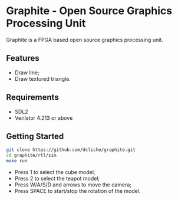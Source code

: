 # Graphite - Open Source Graphics Processing Unit

Graphite is a FPGA based open source graphics processing unit.

## Features

- Draw line;
- Draw textured triangle.

## Requirements

- SDL2
- Verilator 4.213 or above

## Getting Started
```bash
git clone https://github.com/dcliche/graphite.git
cd graphite/rtl/sim
make run
```

- Press 1 to select the cube model;
- Press 2 to select the teapot model;
- Press W/A/S/D and arrows to move the camera;
- Press SPACE to start/stop the rotation of the model.



